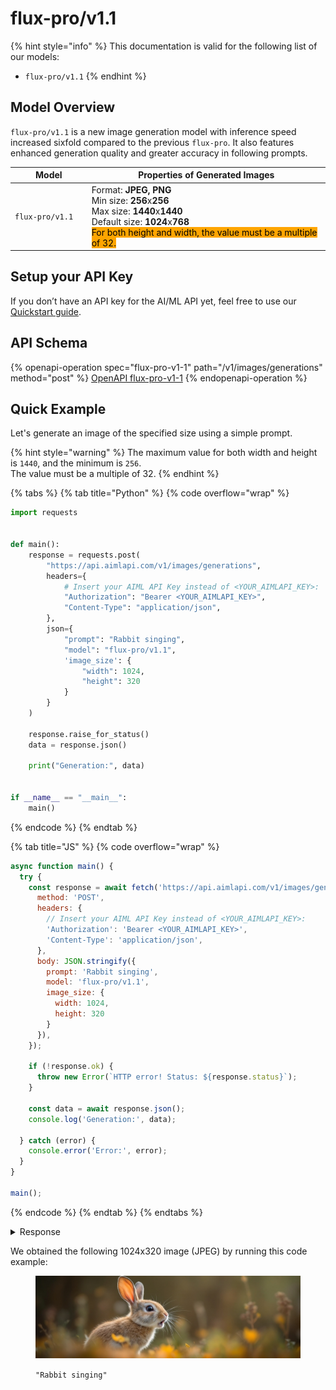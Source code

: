 # flux-pro/v1.1

{% hint style="info" %}
This documentation is valid for the following list of our models:

* `flux-pro/v1.1`
{% endhint %}

## Model Overview

`flux-pro/v1.1`  is a new image generation model with inference speed increased sixfold compared to the previous `flux-pro`. It also features enhanced generation quality and greater accuracy in following prompts.

<table data-full-width="true"><thead><tr><th width="149">Model</th><th width="593">Properties of Generated Images</th></tr></thead><tbody><tr><td><code>flux-pro/v1.1</code></td><td>Format: <strong>JPEG, PNG</strong><br>Min size: <strong>256</strong>x<strong>256</strong><br>Max size: <strong>1440</strong>x<strong>1440</strong><br>Default size: <strong>1024</strong>x<strong>768</strong><br><mark style="background-color:orange;">For both height and width, the value must be a multiple of 32.</mark></td></tr></tbody></table>



## Setup your API Key

If you don’t have an API key for the AI/ML API yet, feel free to use our [Quickstart guide](https://docs.aimlapi.com/quickstart/setting-up).

## API Schema

{% openapi-operation spec="flux-pro-v1-1" path="/v1/images/generations" method="post" %}
[OpenAPI flux-pro-v1-1](https://raw.githubusercontent.com/aimlapi/api-docs/refs/heads/main/docs/api-references/image-models/flux/flux-pro-v1.1.json)
{% endopenapi-operation %}

## Quick Example

Let's generate an image of the specified size using a simple prompt.

{% hint style="warning" %}
The maximum value for both width and height is `1440`, and the minimum is `256`. \
The value must be a multiple of 32.
{% endhint %}

{% tabs %}
{% tab title="Python" %}
{% code overflow="wrap" %}
```python
import requests


def main():
    response = requests.post(
        "https://api.aimlapi.com/v1/images/generations",
        headers={
            # Insert your AIML API Key instead of <YOUR_AIMLAPI_KEY>:
            "Authorization": "Bearer <YOUR_AIMLAPI_KEY>",
            "Content-Type": "application/json",
        },
        json={
            "prompt": "Rabbit singing",
            "model": "flux-pro/v1.1",
            'image_size': {
                "width": 1024,
                "height": 320
            }
        }
    )

    response.raise_for_status()
    data = response.json()

    print("Generation:", data)


if __name__ == "__main__":
    main()
```
{% endcode %}
{% endtab %}

{% tab title="JS" %}
{% code overflow="wrap" %}
```javascript
async function main() {
  try {
    const response = await fetch('https://api.aimlapi.com/v1/images/generations', {
      method: 'POST',
      headers: {
        // Insert your AIML API Key instead of <YOUR_AIMLAPI_KEY>:
        'Authorization': 'Bearer <YOUR_AIMLAPI_KEY>',
        'Content-Type': 'application/json',
      },
      body: JSON.stringify({
        prompt: 'Rabbit singing',
        model: 'flux-pro/v1.1',
        image_size: {
          width: 1024,
          height: 320
        }
      }),
    });

    if (!response.ok) {
      throw new Error(`HTTP error! Status: ${response.status}`);
    }

    const data = await response.json();
    console.log('Generation:', data);

  } catch (error) {
    console.error('Error:', error);
  }
}

main();
```
{% endcode %}
{% endtab %}
{% endtabs %}

<details>

<summary>Response</summary>

{% code overflow="wrap" %}
```json
Generation: {'images': [{'url': 'https://cdn.aimlapi.com/squirrel/files/koala/zWwOGJ84iP1LAkGLSwwpo_68bf71493b78444fb85c8cb6bf250522.jpg', 'width': 1024, 'height': 320, 'content_type': 'image/jpeg'}], 'timings': {}, 'seed': 1878268883, 'has_nsfw_concepts': [False], 'prompt': 'Rabbit singing'}
```
{% endcode %}

</details>

We obtained the following 1024x320 image (JPEG) by running this code example:

<figure><img src="../../../.gitbook/assets/zWwOGJ84iP1LAkGLSwwpo_68bf71493b78444fb85c8cb6bf250522.jpg" alt=""><figcaption><p><code>"Rabbit singing"</code></p></figcaption></figure>

